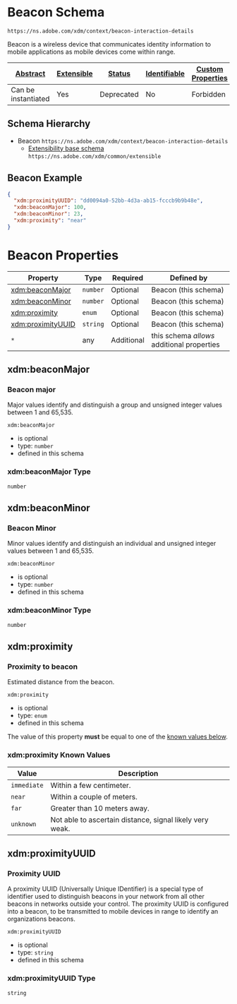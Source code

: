 
# Beacon Schema

```
https://ns.adobe.com/xdm/context/beacon-interaction-details
```

Beacon is a wireless device that communicates identity information to mobile applications as mobile devices come within range.

| [Abstract](../../../abstract.md) | [Extensible](../../../extensions.md) | [Status](../../../status.md) | [Identifiable](../../../id.md) | [Custom Properties](../../../extensions.md) | [Additional Properties](../../../extensions.md) | Defined In |
|----------------------------------|--------------------------------------|------------------------------|--------------------------------|---------------------------------------------|-------------------------------------------------|------------|
| Can be instantiated | Yes | Deprecated | No | Forbidden | Permitted | [datatypes/deprecated/beacon-interaction-details.schema.json](datatypes/deprecated/beacon-interaction-details.schema.json) |
## Schema Hierarchy

* Beacon `https://ns.adobe.com/xdm/context/beacon-interaction-details`
  * [Extensibility base schema](../extensible.schema.md) `https://ns.adobe.com/xdm/common/extensible`


## Beacon Example
```json
{
  "xdm:proximityUUID": "dd0094a0-52bb-4d3a-ab15-fcccb9b9b48e",
  "xdm:beaconMajor": 100,
  "xdm:beaconMinor": 23,
  "xdm:proximity": "near"
}
```

# Beacon Properties

| Property | Type | Required | Defined by |
|----------|------|----------|------------|
| [xdm:beaconMajor](#xdmbeaconmajor) | `number` | Optional | Beacon (this schema) |
| [xdm:beaconMinor](#xdmbeaconminor) | `number` | Optional | Beacon (this schema) |
| [xdm:proximity](#xdmproximity) | `enum` | Optional | Beacon (this schema) |
| [xdm:proximityUUID](#xdmproximityuuid) | `string` | Optional | Beacon (this schema) |
| `*` | any | Additional | this schema *allows* additional properties |

## xdm:beaconMajor
### Beacon major

Major values identify and distinguish a group and unsigned integer values between 1 and 65,535.

`xdm:beaconMajor`
* is optional
* type: `number`
* defined in this schema

### xdm:beaconMajor Type


`number`






## xdm:beaconMinor
### Beacon Minor

Minor values identify and distinguish an individual and unsigned integer values between 1 and 65,535.

`xdm:beaconMinor`
* is optional
* type: `number`
* defined in this schema

### xdm:beaconMinor Type


`number`






## xdm:proximity
### Proximity to beacon

Estimated distance from the beacon.

`xdm:proximity`
* is optional
* type: `enum`
* defined in this schema

The value of this property **must** be equal to one of the [known values below](#xdmproximity-known-values).

### xdm:proximity Known Values
| Value | Description |
|-------|-------------|
| `immediate` | Within a few centimeter. |
| `near` | Within a couple of meters. |
| `far` | Greater than 10 meters away. |
| `unknown` | Not able to ascertain distance, signal likely very weak. |




## xdm:proximityUUID
### Proximity UUID

A proximity UUID (Universally Unique IDentifier) is a special type of identifier used to distinguish beacons in your network from all other beacons in networks outside your control. The proximity UUID is configured into a beacon, to be transmitted to mobile devices in range to identify an organizations beacons.

`xdm:proximityUUID`
* is optional
* type: `string`
* defined in this schema

### xdm:proximityUUID Type


`string`





